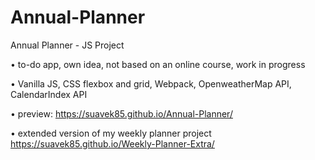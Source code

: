 # Annual-Planner
Annual Planner - JS Project

•	to-do app, own idea, not based on an online course, work in progress

•	Vanilla JS, CSS flexbox and grid, Webpack, OpenweatherMap API, CalendarIndex API

•	preview: https://suavek85.github.io/Annual-Planner/

•	extended version of my weekly planner project https://suavek85.github.io/Weekly-Planner-Extra/



